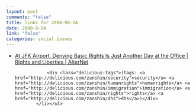 ```yaml
--- 
layout: post
comments: "false"
title: links for 2008-08-24
date: 2008-8-24
link: "false"
categories: social issues
---
```

<ul class="delicious"><li>
                <div class="delicious-link"><a href="http://www.alternet.org/rights/95351?page=entire">At JFK Airport, Denying Basic Rights Is Just Another Day at the Office | Rights and Liberties | AlterNet</a></div>
                
                <div class="delicious-tags">(tags: <a href="http://delicious.com/zanshin/security">security</a> <a href="http://delicious.com/zanshin/humanrights">humanrights</a> <a href="http://delicious.com/zanshin/immigration">immigration</a> <a href="http://delicious.com/zanshin/rights">rights</a> <a href="http://delicious.com/zanshin/dhs">dhs</a>)</div>
            </li></ul>
